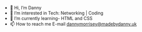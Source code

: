 - 👋 Hi, I’m Danny
- 👀 I’m interested in Tech: Networking | Coding 
- 🌱 I’m currently learning- HTML and CSS
- 📫 How to reach me E-mail dannymorrisey@madebydanny.uk

<!---
therealfuntimeswithdanny/therealfuntimeswithdanny is a ✨ special ✨ repository because its `README.md` (this file) appears on your GitHub profile.
You can click the Preview link to take a look at your changes.
--->
